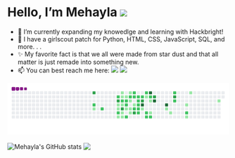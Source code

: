 <h1> Hello, I’m Mehayla <img src="https://raw.githubusercontent.com/MartinHeinz/MartinHeinz/master/wave.gif" width="30px"> </h1>

- 🌱 I’m currently expanding my knowedlge and learning with Hackbright!
- 👀 I have a girlscout patch for Python, HTML, CSS, JavaScript, SQL, and more. . . 
- ✨ My favorite fact is that we all were made from star dust and that all matter is just remade into something new.
- 📫 You can best reach me here: <a href = "mailto:MehaylaC@gmail.com"><img src="https://img.shields.io/badge/-Gmail-%23333?style=for-the-badge&logo=gmail&logoColor=white" target="_blank"></a> <a href="https://www.linkedin.com/in/mehayla/" target="_blank"><img src="https://img.shields.io/badge/-LinkedIn-%230077B5?style=for-the-badge&logo=linkedin&logoColor=white" target="_blank"></a>
  
  
![snakie gif](https://github.com/Mehayla/Mehayla/blob/output/github-contribution-grid-snake.gif)

<div>
<img align="center" src="https://github-readme-stats.vercel.app/api?username=Mehayla&title_color=000000&text_color=A245B4&hide=contribs" alt="Mehayla's GitHub stats"/>
<img align="center" src="https://github-readme-stats.vercel.app/api/top-langs/?username=Mehayla&hide=Jupyter%20Notebook&langs_count=6&card_width=275&layout=compact"/>
</div>
     

<!---
Mehayla/Mehayla is a ✨ special ✨ repository because its `README.md` (this file) appears on your GitHub profile.
You can click the Preview link to take a look at your changes.
--->
